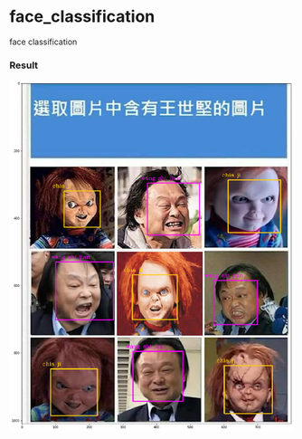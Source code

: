 # face_classification
face classification
### Result
![image](https://github.com/poppopting/face_classification/blob/master/result.png)
